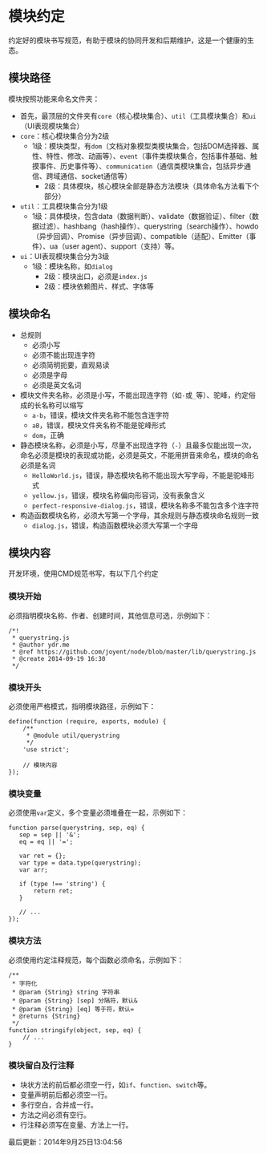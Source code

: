# 模块约定
约定好的模块书写规范，有助于模块的协同开发和后期维护，这是一个健康的生态。


## 模块路径
模块按照功能来命名文件夹：
* 首先，最顶层的文件夹有`core`（核心模块集合）、`util`（工具模块集合）和`ui`（UI表现模块集合）
* `core`：核心模块集合分为2级
	* 1级：模块类型，有`dom`（文档对象模型类模块集合，包括DOM选择器、属性、特性、修改、动画等）、`event`（事件类模块集合，包括事件基础、触摸事件、历史事件等）、`communication`（通信类模块集合，包括异步通信、跨域通信、socket通信等）
		* 2级：具体模块，核心模块全部是静态方法模块（具体命名方法看下个部分）
* `util`：工具模块集合分为1级
	* 1级：具体模块，包含data（数据判断）、validate（数据验证）、filter（数据过滤）、hashbang（hash操作）、querystring（search操作）、howdo（异步回调）、Promise（异步回调）、compatible（适配）、Emitter（事件）、ua（user agent）、support（支持）等。
* `ui`：UI表现模块集合分为3级
	* 1级：模块名称，如`dialog`
		* 2级：模块出口，必须是`index.js`
		* 2级：模块依赖图片、样式、字体等


## 模块命名
* 总规则
	* 必须小写
	* 必须不能出现连字符
	* 必须简明扼要，直观易读
	* 必须是字母
	* 必须是英文名词
* 模块文件夹名称，必须是小写，不能出现连字符（如`-`或`_`等）、驼峰，约定俗成的长名称可以缩写
	* `a-b`，错误，模块文件夹名称不能包含连字符
	* `aB`，错误，模块文件夹名称不能是驼峰形式
	* `dom`，正确
* 静态模块名称，必须是小写，尽量不出现连字符（`-`）且最多仅能出现一次，命名必须是模块的表现或功能，必须是英文，不能用拼音来命名，模块的命名必须是名词
	* `HelloWorld.js`，错误，静态模块名称不能出现大写字母，不能是驼峰形式
	* `yellow.js`，错误，模块名称偏向形容词，没有表象含义
	* `perfect-responsive-dialog.js`，错误，模块名称多不能包含多个连字符
* 构造函数模块名称，必须大写第一个字母，其余规则与静态模块命名规则一致
	* `dialog.js`，错误，构造函数模块必须大写第一个字母


## 模块内容
开发环境，使用CMD规范书写，有以下几个约定


### 模块开始
必须指明模块名称、作者、创建时间，其他信息可选，示例如下：
```
/*!
 * querystring.js
 * @author ydr.me
 * @ref https://github.com/joyent/node/blob/master/lib/querystring.js
 * @create 2014-09-19 16:30
 */
```


### 模块开头
必须使用严格模式，指明模块路径，示例如下：
```
define(function (require, exports, module) {
    /**
     * @module util/querystring
     */
    'use strict';
    
    // 模块内容
});
```


### 模块变量
必须使用`var`定义，多个变量必须堆叠在一起，示例如下：
```
function parse(querystring, sep, eq) {
   sep = sep || '&';
   eq = eq || '=';

   var ret = {};
   var type = data.type(querystring);
   var arr;

   if (type !== 'string') {
       return ret;
   }
   
   // ...
});
```


### 模块方法
必须使用约定注释规范，每个函数必须命名，示例如下：
```
/**
 * 字符化
 * @param {String} string 字符串
 * @param {String} [sep] 分隔符，默认&
 * @param {String} [eq] 等于符，默认=
 * @returns {String}
 */
function stringify(object, sep, eq) {
    // ...
}
```


### 模块留白及行注释
* 块状方法的前后都必须空一行，如`if`、`function`、`switch`等。
* 变量声明前后都必须空一行。
* 多行空白，合并成一行。
* 方法之间必须有空行。
* 行注释必须写在变量、方法上一行。


最后更新：2014年9月25日13:04:56

